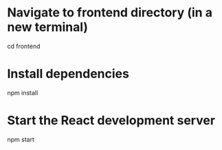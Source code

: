 # Navigate to frontend directory (in a new terminal)
cd frontend

# Install dependencies
npm install

# Start the React development server
npm start
